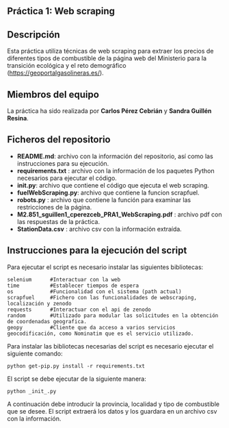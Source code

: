 ## Práctica 1: Web scraping
## Descripción

Esta práctica utiliza técnicas de web scraping para extraer los precios de diferentes tipos de combustible de la página web del Ministerio para la transición ecológica y el reto demográfico (https://geoportalgasolineras.es/).

## Miembros del equipo

La práctica ha sido realizada por **Carlos Pérez Cebrián** y **Sandra Guillén Resina**.

## Ficheros del repositorio

* **README.md**: archivo con la información del repositorio, así como las instrucciones para su ejecución.
* **requirements.txt** : archivo con la información de los paquetes Python necesarios para ejecutar el código.
* **__init__.py**: archivo que contiene el código que ejecuta el web scraping.
* **fuelWebScraping.py**: archivo que contiene la funcion scrapfuel.
* **robots.py** : archivo que contiene la función para examinar las restricciones de la página. 
* **M2.851_sguillen1_cperezceb_PRA1_WebScraping.pdf** : archivo pdf con las respuestas de la práctica.
* **StationData.csv** : archivo csv con la información extraída.

## Instrucciones para la ejecución del script

Para ejecutar el script es necesario instalar las siguientes bibliotecas:

```
selenium      #Interactuar con la web
time          #Establecer tiempos de espera 
os            #Funcionalidad con el sistema (path actual)
scrapfuel     #Fichero con las funcionalidades de webscraping, localización y zenodo
requests      #Interactuar con el api de zenodo
random        #Utilizado para modular las solicitudes en la obtención de coordenadas geografica.
geopy         #Cliente que da acceso a varios servicios geocodificación, como Nominatim que es el servicio utilizado.

```

Para instalar las bibliotecas necesarias del script es necesario ejecutar el siguiente comando: 

```
python get-pip.py install -r requirements.txt
```

El script se debe ejecutar de la siguiente manera:

```
python _init_.py 
```

A continuación debe introducir la provincia, localidad y tipo de combustible que se desee. El script extraerá los datos y los guardara en un archivo csv con la información.
